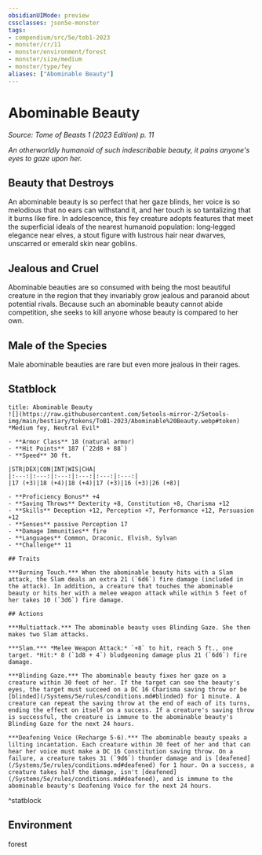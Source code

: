 ```yaml
---
obsidianUIMode: preview
cssclasses: json5e-monster
tags:
- compendium/src/5e/tob1-2023
- monster/cr/11
- monster/environment/forest
- monster/size/medium
- monster/type/fey
aliases: ["Abominable Beauty"]
---
```

# Abominable Beauty
*Source: Tome of Beasts 1 (2023 Edition) p. 11*  

*An otherworldly humanoid of such indescribable beauty, it pains anyone's eyes to gaze upon her.*

## Beauty that Destroys

An abominable beauty is so perfect that her gaze blinds, her voice is so melodious that no ears can withstand it, and her touch is so tantalizing that it burns like fire. In adolescence, this fey creature adopts features that meet the superficial ideals of the nearest humanoid population: long‑legged elegance near elves, a stout figure with lustrous hair near dwarves, unscarred or emerald skin near goblins.

## Jealous and Cruel

Abominable beauties are so consumed with being the most beautiful creature in the region that they invariably grow jealous and paranoid about potential rivals. Because such an abominable beauty cannot abide competition, she seeks to kill anyone whose beauty is compared to her own.

## Male of the Species

Male abominable beauties are rare but even more jealous in their rages.

## Statblock

```ad-statblock
title: Abominable Beauty
![](https://raw.githubusercontent.com/5etools-mirror-2/5etools-img/main/bestiary/tokens/ToB1-2023/Abominable%20Beauty.webp#token)
*Medium fey, Neutral Evil*

- **Armor Class** 18 (natural armor)
- **Hit Points** 187 (`22d8 + 88`)
- **Speed** 30 ft.

|STR|DEX|CON|INT|WIS|CHA|
|:---:|:---:|:---:|:---:|:---:|:---:|
|17 (+3)|18 (+4)|18 (+4)|17 (+3)|16 (+3)|26 (+8)|

- **Proficiency Bonus** +4
- **Saving Throws** Dexterity +8, Constitution +8, Charisma +12
- **Skills** Deception +12, Perception +7, Performance +12, Persuasion +12
- **Senses** passive Perception 17
- **Damage Immunities** fire
- **Languages** Common, Draconic, Elvish, Sylvan
- **Challenge** 11

## Traits

***Burning Touch.*** When the abominable beauty hits with a Slam attack, the Slam deals an extra 21 (`6d6`) fire damage (included in the attack). In addition, a creature that touches the abominable beauty or hits her with a melee weapon attack while within 5 feet of her takes 10 (`3d6`) fire damage.

## Actions

***Multiattack.*** The abominable beauty uses Blinding Gaze. She then makes two Slam attacks.

***Slam.*** *Melee Weapon Attack:* `+8` to hit, reach 5 ft., one target. *Hit:* 8 (`1d8 + 4`) bludgeoning damage plus 21 (`6d6`) fire damage.

***Blinding Gaze.*** The abominable beauty fixes her gaze on a creature within 30 feet of her. If the target can see the beauty's eyes, the target must succeed on a DC 16 Charisma saving throw or be [blinded](/Systems/5e/rules/conditions.md#blinded) for 1 minute. A creature can repeat the saving throw at the end of each of its turns, ending the effect on itself on a success. If a creature's saving throw is successful, the creature is immune to the abominable beauty's Blinding Gaze for the next 24 hours.

***Deafening Voice (Recharge 5-6).*** The abominable beauty speaks a lilting incantation. Each creature within 30 feet of her and that can hear her voice must make a DC 16 Constitution saving throw. On a failure, a creature takes 31 (`9d6`) thunder damage and is [deafened](/Systems/5e/rules/conditions.md#deafened) for 1 hour. On a success, a creature takes half the damage, isn't [deafened](/Systems/5e/rules/conditions.md#deafened), and is immune to the abominable beauty's Deafening Voice for the next 24 hours.
```
^statblock

## Environment

forest